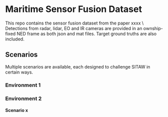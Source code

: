 # Maritime Sensor Fusion Dataset
This repo contains the sensor fusion dataset from the paper xxxx \\
Detections from radar, lidar, EO and IR cameras are provided in an ownship-fixed NED frame as both json and mat files. Target ground truths are also included.

## Scenarios
Multiple scenarios are available, each designed to challenge SITAW in certain ways.
### Environment 1
### Environment 2
#### Scenario x
